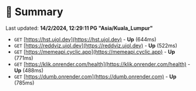 # 📖 Summary
Last updated: **14/2/2024, 12:29:11 PG "Asia/Kuala_Lumpur"**

- `GET` [https://hst.ujol.dev](https://hst.ujol.dev) - **Up** (644ms)
- `GET` [https://reddviz.ujol.dev](https://reddviz.ujol.dev) - **Up** (522ms)
- `GET` [https://memeapi.cyclic.app](https://memeapi.cyclic.app) - **Up** (771ms)
- `GET` [https://klik.onrender.com/health](https://klik.onrender.com/health) - **Up** (488ms)
- `GET` [https://dumb.onrender.com](https://dumb.onrender.com) - **Up** (785ms)
